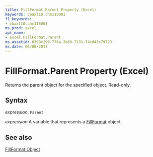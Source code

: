 ```yaml
---
title: FillFormat.Parent Property (Excel)
keywords: vbaxl10.chm115001
f1_keywords:
- vbaxl10.chm115001
ms.prod: excel
api_name:
- Excel.FillFormat.Parent
ms.assetid: 6398c299-776a-3b69-7131-74ed43c79723
ms.date: 06/08/2017
---
```



# FillFormat.Parent Property (Excel)

Returns the parent object for the specified object. Read-only.


## Syntax

 _expression_. `Parent`

 _expression_ A variable that represents a [FillFormat](Excel.FillFormat.md) object.


## See also


[FillFormat Object](Excel.FillFormat.md)

